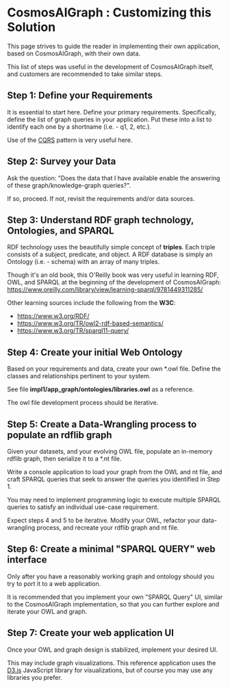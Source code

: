 # CosmosAIGraph : Customizing this Solution

This page strives to guide the reader in implementing their
own application, based on CosmosAIGraph, with their own data.

This list of steps was useful in the development of CosmosAIGraph itself,
and customers are recommended to take similar steps.

## Step 1: Define your Requirements

It is essential to start here.  Define your primary requirements.
Specifically, define the list of graph queries in your application.
Put these into a list to identify each one by a shortname (i.e. - q1, 2, etc.).

Use of the [CQRS](https://learn.microsoft.com/en-us/azure/architecture/patterns/cqrs)
pattern is very useful here.

## Step 2: Survey your Data

Ask the question: "Does the data that I have available enable the answering
of these graph/knowledge-graph queries?".

If so, proceed.  If not, revisit the requirements and/or data sources.

## Step 3: Understand RDF graph technology, Ontologies, and SPARQL

RDF technology uses the beautifully simple concept of **triples**.
Each triple consists of a subject, predicate, and object.
A RDF database is simply an Ontology (i.e. - schema) with
an array of many triples.

Though it's an old book, this O'Reilly book was very useful in learning RDF,
OWL, and SPARQL at the beginning of the development of CosmosAIGraph:
https://www.oreilly.com/library/view/learning-sparql/9781449311285/

Other learning sources include the following from the **W3C**:

- https://www.w3.org/RDF/
- https://www.w3.org/TR/owl2-rdf-based-semantics/
- https://www.w3.org/TR/sparql11-query/

## Step 4: Create your initial Web Ontology

Based on your requirements and data, create your own *.owl file.
Define the classes and relationships pertinent to your system.

See file **impl1/app_graph/ontologies/libraries.owl** as a reference.

The owl file development process should be iterative.

## Step 5: Create a Data-Wrangling process to populate an rdflib graph

Given your datasets, and your evolving OWL file, populate 
an in-memory rdflib graph, then serialize it to a *.nt file.

Write a console application to load your graph from the OWL and nt
file, and craft SPARQL queries that seek to answer the queries you
identified in Step 1.

You may need to implement programming logic to execute multiple SPARQL
queries to satisfy an individual use-case requirement.

Expect steps 4 and 5 to be iterative.  Modify your OWL, refactor
your data-wrangling process, and recreate your rdflib graph and nt file.

## Step 6: Create a minimal "SPARQL QUERY" web interface

Only after you have a reasonably working graph and ontology should
you try to port it to a web application.

It is recommended that you implement your own "SPARQL Query" UI, 
similar to the CosmosAIGraph implementation, so that you can
further explore and iterate your OWL and graph.

## Step 7: Create your web application UI

Once your OWL and graph design is stabilized, implement your desired UI.

This may include graph visualizations.  This reference application
uses the [D3.js](https://d3js.org/) JavaScript library for visualizations, but of course
you may use any libraries you prefer.

